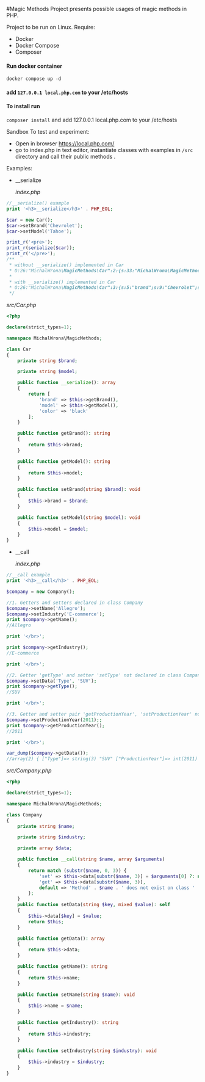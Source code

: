 #Magic Methods
Project presents possible usages of magic methods in PHP.

Project to be run on Linux.
Require:

- Docker
- Docker Compose
- Composer

#### Run docker container

``docker compose up -d``

#### add ```127.0.0.1 local.php.com``` to your /etc/hosts

#### To install run

``composer install``
and add 127.0.0.1 local.php.com to your /etc/hosts

Sandbox
To test and experiment:

- Open in browser https://local.php.com/
- go to index.php in text editor, instantiate classes with examples in ``/src`` directory and call their public
  methods .

Examples:
- __serialize

  _index.php_
```php
//__serialize() example
print '<h3>__serialize</h3>' . PHP_EOL;

$car = new Car();
$car->setBrand('Chevrolet');
$car->setModel('Tahoe');

print_r('<pre>');
print_r(serialize($car));
print_r('</pre>');
/**
 * without __serialize() implemented in Car
 * O:26:"MichalWrona\MagicMethods\Car":2:{s:33:"MichalWrona\MagicMethods\Carbrand";s:9:"Chevrolet";s:33:"MichalWrona\MagicMethods\Carmodel";s:5:"Tahoe";}
 *
 * with __serialize() implemented in Car
 * O:26:"MichalWrona\MagicMethods\Car":3:{s:5:"brand";s:9:"Chevrolet";s:5:"model";s:5:"Tahoe";s:5:"color";s:5:"black";}
 */
```

_src/Car.php_
```php
<?php

declare(strict_types=1);

namespace MichalWrona\MagicMethods;

class Car
{
    private string $brand;

    private string $model;

    public function __serialize(): array
    {
        return [
            'brand' => $this->getBrand(),
            'model' => $this->getModel(),
            'color' => 'black'
        ];
    }

    public function getBrand(): string
    {
        return $this->brand;
    }

    public function getModel(): string
    {
        return $this->model;
    }

    public function setBrand(string $brand): void
    {
        $this->brand = $brand;
    }

    public function setModel(string $model): void
    {
        $this->model = $model;
    }
}

```

- __call

  _index.php_
```php
//__call example
print '<h3>__call</h3>' . PHP_EOL;

$company = new Company();

//1. Getters and setters declared in class Company
$company->setName('Allegro');
$company->setIndustry('E-commerce');
print $company->getName();
//Allegro

print '</br>';

print $company->getIndustry();
//E-commerce

print '</br>';

//2. Getter 'getType' and setter 'setType' not declared in class Company
$company->setData('Type', 'SUV');
print $company->getType();
//SUV

print '</br>';

//3. Getter and setter pair 'getProductionYear', 'setProductionYear' not declared in class Company
$company->setProductionYear(2011);;
print $company->getProductionYear();
//2011

print '</br>';

var_dump($company->getData());
//array(2) { ["Type"]=> string(3) "SUV" ["ProductionYear"]=> int(2011) }
```
_src/Company.php_
```php
<?php

declare(strict_types=1);

namespace MichalWrona\MagicMethods;

class Company
{
    private string $name;

    private string $industry;

    private array $data;

    public function __call(string $name, array $arguments)
    {
        return match (substr($name, 0, 3)) {
            'set' => $this->data[substr($name, 3)] = $arguments[0] ?: null,
            'get' => $this->data[substr($name, 3)],
            default => 'Method' . $name . ' does not exist on class ' . self::class,
        };
    }
    public function setData(string $key, mixed $value): self
    {
        $this->data[$key] = $value;
        return $this;
    }

    public function getData(): array
    {
        return $this->data;
    }

    public function getName(): string
    {
        return $this->name;
    }

    public function setName(string $name): void
    {
        $this->name = $name;
    }

    public function getIndustry(): string
    {
        return $this->industry;
    }

    public function setIndustry(string $industry): void
    {
        $this->industry = $industry;
    }
}
```